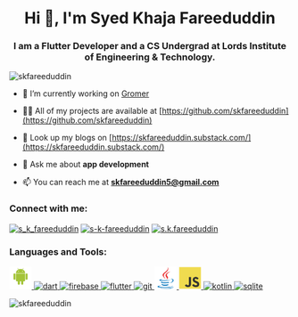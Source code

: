 <h1 align="center">Hi 👋, I'm Syed Khaja Fareeduddin</h1>
<h3 align="center">I am a Flutter Developer and a CS Undergrad at Lords Institute of Engineering & Technology.</h3>

<p align="left"> <img src="https://komarev.com/ghpvc/?username=skfareeduddin&label=Profile%20views&color=0e75b6&style=flat" alt="skfareeduddin" /> </p>

- 🔭 I’m currently working on [Gromer](https://waitlist.gromer.pro/)

- 👨‍💻 All of my projects are available at [https://github.com/skfareeduddin](https://github.com/skfareeduddin)

- 📝 Look up my blogs on [https://skfareeduddin.substack.com/](https://skfareeduddin.substack.com/)

- 💬 Ask me about **app development**

- 📫 You can reach me at **skfareeduddin5@gmail.com**

<h3 align="left">Connect with me:</h3>
<p align="left">
<a href="https://twitter.com/s_k_fareeduddin" target="blank"><img align="center" src="https://raw.githubusercontent.com/rahuldkjain/github-profile-readme-generator/master/src/images/icons/Social/twitter.svg" alt="s_k_fareeduddin" height="30" width="40" /></a>
<a href="https://linkedin.com/in/s-k-fareeduddin" target="blank"><img align="center" src="https://raw.githubusercontent.com/rahuldkjain/github-profile-readme-generator/master/src/images/icons/Social/linked-in-alt.svg" alt="s-k-fareeduddin" height="30" width="40" /></a>
<a href="https://instagram.com/s.k.fareeduddin" target="blank"><img align="center" src="https://raw.githubusercontent.com/rahuldkjain/github-profile-readme-generator/master/src/images/icons/Social/instagram.svg" alt="s.k.fareeduddin" height="30" width="40" /></a>
</p>

<h3 align="left">Languages and Tools:</h3>
<p align="left"> <a href="https://developer.android.com" target="_blank" rel="noreferrer"> <img src="https://raw.githubusercontent.com/devicons/devicon/master/icons/android/android-original-wordmark.svg" alt="android" width="40" height="40"/> </a> <a href="https://dart.dev" target="_blank" rel="noreferrer"> <img src="https://www.vectorlogo.zone/logos/dartlang/dartlang-icon.svg" alt="dart" width="40" height="40"/> </a> <a href="https://firebase.google.com/" target="_blank" rel="noreferrer"> <img src="https://www.vectorlogo.zone/logos/firebase/firebase-icon.svg" alt="firebase" width="40" height="40"/> </a> <a href="https://flutter.dev" target="_blank" rel="noreferrer"> <img src="https://www.vectorlogo.zone/logos/flutterio/flutterio-icon.svg" alt="flutter" width="40" height="40"/> </a> <a href="https://git-scm.com/" target="_blank" rel="noreferrer"> <img src="https://www.vectorlogo.zone/logos/git-scm/git-scm-icon.svg" alt="git" width="40" height="40"/> </a> <a href="https://www.java.com" target="_blank" rel="noreferrer"> <img src="https://raw.githubusercontent.com/devicons/devicon/master/icons/java/java-original.svg" alt="java" width="40" height="40"/> </a> <a href="https://developer.mozilla.org/en-US/docs/Web/JavaScript" target="_blank" rel="noreferrer"> <img src="https://raw.githubusercontent.com/devicons/devicon/master/icons/javascript/javascript-original.svg" alt="javascript" width="40" height="40"/> </a> <a href="https://kotlinlang.org" target="_blank" rel="noreferrer"> <img src="https://www.vectorlogo.zone/logos/kotlinlang/kotlinlang-icon.svg" alt="kotlin" width="40" height="40"/> </a> <a href="https://www.sqlite.org/" target="_blank" rel="noreferrer"> <img src="https://www.vectorlogo.zone/logos/sqlite/sqlite-icon.svg" alt="sqlite" width="40" height="40"/> </a> </p>

<p><img align="left" src="https://github-readme-stats.vercel.app/api/top-langs?username=skfareeduddin&show_icons=true&locale=en&layout=compact" alt="skfareeduddin" /></p>
